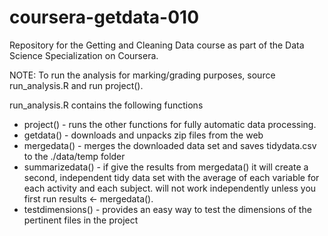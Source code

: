 # coursera-getdata-010
Repository for the Getting and Cleaning Data course as part of the Data Science Specialization on Coursera.

NOTE: To run the analysis for marking/grading purposes, source run_analysis.R and run project().

run_analysis.R contains the following functions
* project() - runs the other functions for fully automatic data processing.
* getdata() - downloads and unpacks zip files from the web
* mergedata() - merges the downloaded data set and saves tidydata.csv to the ./data/temp folder
* summarizedata() - if give the results from mergedata() it will create a second, independent tidy data set with the average of each variable for each activity and each subject. will not work independently unless you first run results <- mergedata().
* testdimensions() - provides an easy way to test the dimensions of the pertinent files in the project



